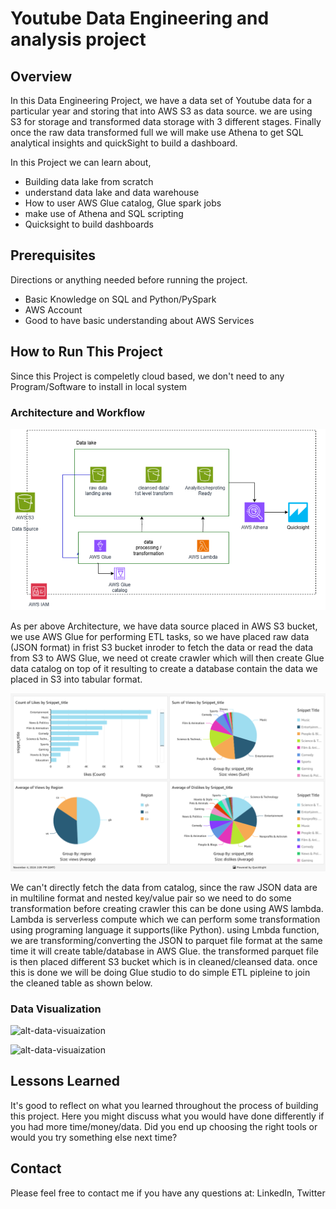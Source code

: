 # Youtube Data Engineering and analysis project

## Overview

In this Data Engineering Project, we have a data set of Youtube data for a particular year and storing that into AWS S3 as data source. we are using S3 for storage and transformed data storage with 3 different stages. Finally once the raw data transformed full we will make use Athena to get SQL analytical insights and quickSight to build a dashboard.  

In this Project we can learn about,

- Building data lake from scratch
- understand data lake and data warehouse
- How to user AWS Glue catalog, Glue spark jobs
- make use of Athena and SQL scripting
- Quicksight to build dashboards

## Prerequisites

Directions or anything needed before running the project.

- Basic Knowledge on SQL and Python/PySpark
- AWS Account
- Good to have basic understanding about AWS Services

## How to Run This Project

Since this Project is compeletly cloud based, we don't need to any Program/Software to install in local system


### Architecture and Workflow

![Example architecture image](images/architecture.png)

As per above Architecture, we have data source placed in AWS S3 bucket, we use AWS Glue for performing ETL tasks, so we have placed raw data (JSON format) in frist S3 bucket inroder to fetch the data or read the data from S3 to AWS Glue, we need ot create crawler which will then create Glue data catalog on top of it resulting to create a database contain the data we placed in S3 into tabular format.

![alt-pipeline-image](images/dashboard.png)

We can't directly fetch the data from catalog, since the raw JSON data are in multiline format and nested key/value pair so we need to do some transformation before creating crawler this can be done using AWS lambda. Lambda is serverless compute which we can perform some transformation using programing language it supports(like Python). using Lmbda function, we are transforming/converting the JSON to parquet file format at the same time it will create table/database in AWS Glue. the transformed parquet file is then placed different S3 bucket which is in cleaned/cleansed data. once this is done we will be doing Glue studio to do simple ETL pipleine to join the cleaned table as shown below.

### Data Visualization

![alt-data-visuaization](images/etl_pipeline.png.png)

![alt-data-visuaization](images/snip2.png)

## Lessons Learned

It's good to reflect on what you learned throughout the process of building this project. Here you might discuss what you would have done differently if you had more time/money/data. Did you end up choosing the right tools or would you try something else next time?

## Contact

Please feel free to contact me if you have any questions at: LinkedIn, Twitter
